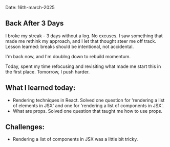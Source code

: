 Date: 16th-march-2025

## Back After 3 Days

I broke my streak - 3 days without a log. No excuses. I saw something that made me rethink my approach, and I let that thought steer me off track. Lesson learned: breaks should be intentional, not accidental.

I'm back now, and I'm doublng down to rebuild momentum. 

Today,  spent my time refocusing and revisiting what made me start this in the first place. Tomorrow, I push harder.

## What I learned today:
* Rendering techniques in React. Solved one question for 'rendering a list of elements in JSX' and one for 'rendering a list of components in JSX'.
* What are props. Solved one question that taught me how to use props. 

## Challenges:
* Rendering a list of components in JSX was a little bit tricky.



